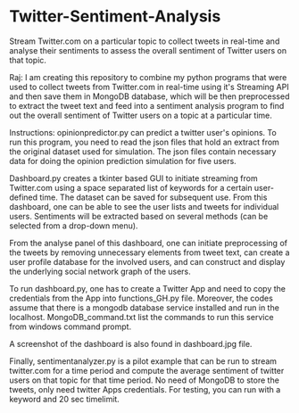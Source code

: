 # Twitter-Sentiment-Analysis
Stream Twitter.com on a particular topic to collect tweets in real-time and analyse their sentiments to assess the overall sentiment of Twitter users on that topic. 

Raj: I am creating this repository to combine my python programs that were used to collect tweets from Twitter.com in real-time using it's Streaming API and then save them in MongoDB database, which will be then preprocessed to extract the tweet text and feed into a sentiment analysis program to find out the overall sentiment of Twitter users on a topic at a particular time.

Instructions:
opinionpredictor.py can predict a twitter user's opinions. To run this program, you need to read the json files that hold an extract from the original dataset used for simulation. The json files contain necessary data for doing the opinion prediction simulation for five users.

Dashboard.py creates a tkinter based GUI to initiate streaming from Twitter.com using a space separated list of keywords for a certain user-defined time. The dataset can be saved for subsequent use. From this dashboard, one can be able to see the user lists and tweets for individual users. Sentiments will be extracted based on several methods (can be selected from a drop-down menu). 

From the analyse panel of this dashboard, one can initiate preprocessing of the tweets by removing unnecessary elements from tweet text, can create a user profile database for the involved users, and can construct and display the underlying social network graph of the users.

To run dashboard.py, one has to create a Twitter App and need to copy the credentials from the App into functions_GH.py file. Moreover, the codes assume that there is a mongodb database service installed and run in the localhost. MongoDB_command.txt list the commands to run this service from windows command prompt.

A screenshot of the dashboard is also found in dashboard.jpg file.

Finally, sentimentanalyzer.py is a pilot example that can be run to stream twitter.com for a time period and compute the average sentiment of twitter users on that topic for that time period. No need of MongoDB to store the tweets, only need twitter Apps credentials. For testing, you can run with a keyword and 20 sec timelimit.
